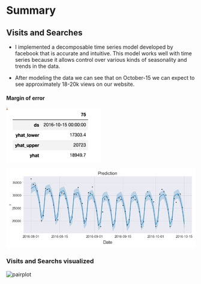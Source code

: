 # Summary

## Visits and Searches

- I implemented a decomposable time series model developed by facebook that is accurate and intuitive.
This model works well with time series because it allows control over various kinds of seasonality and trends in the data. 

- After modeling the data we can see that on October-15 we can expect to see approximately 18-20k views on our website. 

#### Margin of error
![Margin of Error](images/error.png)

![Predictions](images/prediction.png)

### Visits and Searchs visualized

![pairplot](images/searches)

